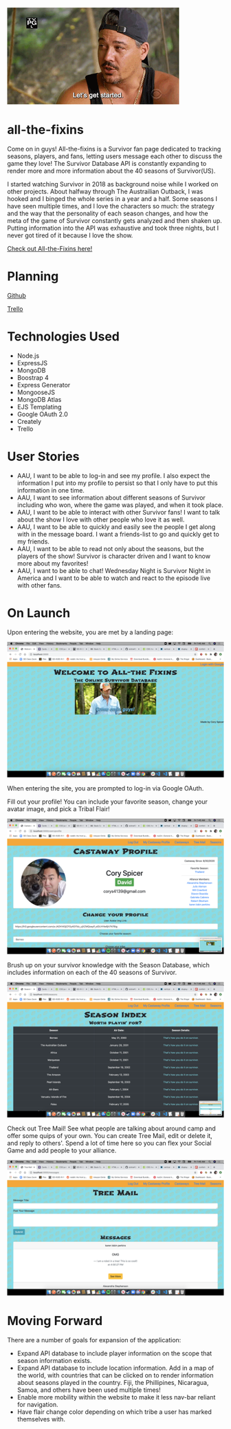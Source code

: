 ![Boston Rob](public/images/bostonrobstartedep1.gif)

# all-the-fixins

Come on in guys! All-the-fixins is a Survivor fan page dedicated to tracking seasons, players, and fans, letting users message each other to discuss the game they love! The Survivor Database API is constantly expanding to render more and more information about the 40 seasons of Survivor(US).

I started watching Survivor in 2018 as background noise while I worked on other projects. About halfway through The Austrailian Outback, I was hooked and I binged the whole series in a year and a half. Some seasons I have seen multiple times, and I love the characters so much: the strategy and the way that the personality of each season changes, and how the meta of the game of Survivor constantly gets analyzed and then shaken up. Putting information into the API was exhaustive and took three nights, but I never got tired of it because I love the show. 

[Check out All-the-Fixins here!](https://survivor-database.herokuapp.com/)

# Planning

[Github](https://github.com/aloha45/all-the-fixins)

[Trello](https://trello.com/b/AnSVuoxq/all-the-fixins)

# Technologies Used

- Node.js
- ExpressJS
- MongoDB
- Boostrap 4
- Express Generator
- MongooseJS
- MongoDB Atlas
- EJS Templating
- Google OAuth 2.0
- Creately
- Trello

# User Stories

- AAU, I want to be able to log-in and see my profile. I also expect the information I put into my profile to persist so that I only have to put this information in one time.
- AAU, I want to see information about different seasons of Survivor including who won, where the game was played, and when it took place.
- AAU, I want to be able to interact with other Survivor fans! I want to talk about the show I love with other people who love it as well.
- AAU, I want to be able to quickly and easily see the people I get along with in the message board. I want a friends-list to go and quickly get to my friends.
- AAU, I want to be able to read not only about the seasons, but the players of the show! Survivor is character driven and I want to know more about my favorites!
- AAU, I want to be able to chat! Wednesday Night is Survivor Night in America and I want to be able to watch and react to the episode live with other fans.

# On Launch

Upon entering the website, you are met by a landing page:

![Landing Page](public/images/readme/landing.png)

When entering the site, you are prompted to log-in via Google OAuth.

Fill out your profile! You can include your favorite season, change your avatar image, and pick a Tribal Flair!

![Profile](public/images/readme/profile.png)

Brush up on your survivor knowledge with the Season Database, which includes information on each of the 40 seasons of Survivor.

![Season Index](public/images/readme/seasons.png)

Check out Tree Mail! See what people are talking about around camp and offer some quips of your own. You can create Tree Mail, edit or delete it, and reply to others'. Spend a lot of time here so you can flex your Social Game and add people to your alliance. 

![Tree Mail](public/images/readme/TreeMail.png)

# Moving Forward

There are a number of goals for expansion of the application: 

- Expand API database to include player information on the scope that season information exists.
- Expand API database to include location information. Add in a map of the world, with countries that can be clicked on to render information about seasons played in the country. Fiji, the Phillipines, Nicaragua, Samoa, and others have been used multiple times!
- Enable more mobility within the website to make it less nav-bar reliant for navigation.
- Have flair change color depending on which tribe a user has marked themselves with.
